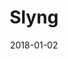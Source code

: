 ---
layout: site
title: "Slyng"
date: 2018-01-02
categories: [community]
version: 4.0.3
major: 4
minor: 0
patch: 3
slug: slyng
link: http://slyng.surge.sh/
permalink: /sites/:slug
---